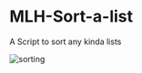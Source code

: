 # MLH-Sort-a-list
A Script to sort any kinda lists


![sorting](https://user-images.githubusercontent.com/76551267/149458445-9541d463-8652-4cf0-ac96-bc082f0f2671.png)
